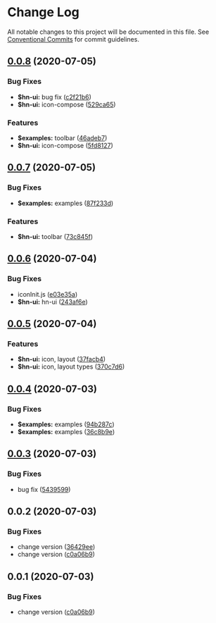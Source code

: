 # Change Log

All notable changes to this project will be documented in this file.
See [Conventional Commits](https://conventionalcommits.org) for commit guidelines.

## [0.0.8](https://github.com/hn-ui/hn-ui/compare/@hn-ui/hn-ui@0.0.7...@hn-ui/hn-ui@0.0.8) (2020-07-05)


### Bug Fixes

* **$hn-ui:** bug fix ([c2f21b6](https://github.com/hn-ui/hn-ui/commit/c2f21b6627f26469a388b7334cd7ae7069586d05))
* **$hn-ui:** icon-compose ([529ca65](https://github.com/hn-ui/hn-ui/commit/529ca65e4026551162f122ebf3a314c468639fb9))


### Features

* **$examples:** toolbar ([46adeb7](https://github.com/hn-ui/hn-ui/commit/46adeb7d179a58fa6ae001d999999ee12f0ab92a))
* **$hn-ui:** icon-compose ([5fd8127](https://github.com/hn-ui/hn-ui/commit/5fd8127edaf946f355391e2c817a0b4b1e9a13e6))





## [0.0.7](https://github.com/hn-ui/hn-ui/compare/@hn-ui/hn-ui@0.0.6...@hn-ui/hn-ui@0.0.7) (2020-07-05)


### Bug Fixes

* **$examples:** examples ([87f233d](https://github.com/hn-ui/hn-ui/commit/87f233dc8b17ab62dae020b98698d37159aec21d))


### Features

* **$hn-ui:** toolbar ([73c845f](https://github.com/hn-ui/hn-ui/commit/73c845fb354f73fbdc128625d55fb09c7ca50c8e))





## [0.0.6](https://github.com/hn-ui/hn-ui/compare/@hn-ui/hn-ui@0.0.5...@hn-ui/hn-ui@0.0.6) (2020-07-04)


### Bug Fixes

* iconInit.js ([e03e35a](https://github.com/hn-ui/hn-ui/commit/e03e35a91a440d56b15d421d6ff6f91666235a2d))
* **$hn-ui:** hn-ui ([243af6e](https://github.com/hn-ui/hn-ui/commit/243af6e5b60acd47394e5c54c59e18a0ec90807c))





## [0.0.5](https://github.com/hn-ui/hn-ui/compare/@hn-ui/hn-ui@0.0.4...@hn-ui/hn-ui@0.0.5) (2020-07-04)


### Features

* **$hn-ui:** icon, layout ([37facb4](https://github.com/hn-ui/hn-ui/commit/37facb4cbc6dea1a1190f2973b932abbf3a041c4))
* **$hn-ui:** icon, layout types ([370c7d6](https://github.com/hn-ui/hn-ui/commit/370c7d67cf77527aac67f254b143097017a199b1))





## [0.0.4](https://github.com/hn-ui/hn-ui/compare/@hn-ui/hn-ui@0.0.3...@hn-ui/hn-ui@0.0.4) (2020-07-03)


### Bug Fixes

* **$examples:** examples ([94b287c](https://github.com/hn-ui/hn-ui/commit/94b287c066d805dd597b58b6e2ee860d2708869e))
* **$examples:** examples ([36c8b9e](https://github.com/hn-ui/hn-ui/commit/36c8b9e7da85274c9f3fb674c0bfec845013c04b))





## [0.0.3](https://github.com/hn-ui/hn-ui/compare/@hn-ui/hn-ui@0.0.2...@hn-ui/hn-ui@0.0.3) (2020-07-03)


### Bug Fixes

* bug fix ([5439599](https://github.com/hn-ui/hn-ui/commit/5439599c97e172c4d09b9ddad20ad1327e468df4))





## 0.0.2 (2020-07-03)


### Bug Fixes

* change version ([36429ee](https://github.com/hn-ui/hn-ui/commit/36429eef4174cfa6b9371b1ca47402ab4ecabacf))
* change version ([c0a06b9](https://github.com/hn-ui/hn-ui/commit/c0a06b978aab7d070c2a36c1a237df8b4519abb9))






## 0.0.1 (2020-07-03)


### Bug Fixes

* change version ([c0a06b9](https://github.com/hn-ui/hn-ui/commit/c0a06b978aab7d070c2a36c1a237df8b4519abb9))
